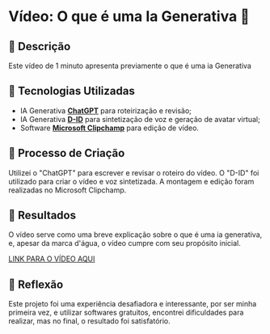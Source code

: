 # Vídeo: O que é uma Ia Generativa 🎥

## 📒 Descrição
Este vídeo de 1 minuto apresenta previamente o que é uma ia Generativa

## 🤖 Tecnologias Utilizadas
- IA Generativa **[ChatGPT](https://chat.openai.com)** para roteirização e revisão;
- IA Generativa **[D-ID](https://www.d-id.com)** para sintetização de voz e geração de avatar virtual;
- Software **[Microsoft Clipchamp](https://clipchamp.com/pt-br/windows-video-editor/)** para edição de vídeo.

## 🧐 Processo de Criação
Utilizei o "ChatGPT" para escrever e revisar o roteiro do vídeo. O "D-ID" foi utilizado para criar o vídeo e voz sintetizada. A montagem e edição foram realizadas no Microsoft Clipchamp.

## 🚀 Resultados
O vídeo serve como uma breve explicação sobre o que é uma ia generativa, e, apesar da marca d'água, o vídeo cumpre com seu propósito inicial.

[LINK PARA O VÍDEO AQUI](https://youtube.com/shorts/jVuWH2QuZRY)

## 💭 Reflexão
Este projeto foi uma experiência desafiadora e interessante, por ser minha primeira vez, e utilizar softwares gratuitos, encontrei dificuldades para realizar, mas no final, o resultado foi satisfatório.
